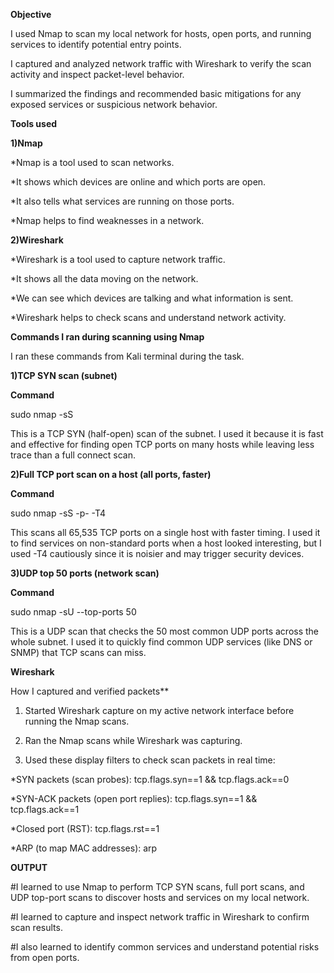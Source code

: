 **Objective**

I used Nmap to scan my local network for hosts, open ports, and running services to identify potential entry points.

I captured and analyzed network traffic with Wireshark to verify the scan activity and inspect packet-level behavior.

I summarized the findings and recommended basic mitigations for any exposed services or suspicious network behavior.


**Tools used**


**1)Nmap**

*Nmap is a tool used to scan networks. 

*It shows which devices are online and which ports are open. 

*It also tells what services are running on those ports. 

*Nmap helps to find weaknesses in a network. 



**2)Wireshark**


*Wireshark is a tool used to capture network traffic. 

*It shows all the data moving on the network.

*We can see which devices are talking and what information is sent.

*Wireshark helps to check scans and understand network activity. 



**Commands I ran during scanning using Nmap**

I ran these commands from Kali terminal during the task. 

**1)TCP SYN scan (subnet)**

**Command**

sudo nmap -sS <ip address>

This is a TCP SYN (half-open) scan of the subnet. I used it because it is fast and effective for finding open TCP ports on many hosts while leaving less trace than a full connect scan. 

**2)Full TCP port scan on a host (all ports, faster)**

**Command**

sudo nmap -sS -p- -T4 <ip address> 

This scans all 65,535 TCP ports on a single host with faster timing. I used it to find services on non-standard ports when a host looked interesting, but I used -T4 cautiously since it is noisier and may trigger security 
devices. 

**3)UDP top 50 ports (network scan)**
   
**Command**

sudo nmap -sU --top-ports 50 <ip address>  

This is a UDP scan that checks the 50 most common UDP ports across the whole subnet. I used it to quickly find common UDP services (like DNS or SNMP) that TCP scans can miss. 



**Wireshark**

How I captured and verified packets**


1. Started Wireshark capture on my active network interface before running the Nmap scans.
  
2. Ran the Nmap scans while Wireshark was capturing.
   
3. Used these display filters to check scan packets in real time:
   
  *SYN packets (scan probes): tcp.flags.syn==1 && tcp.flags.ack==0 

  *SYN-ACK packets (open port replies): tcp.flags.syn==1 && tcp.flags.ack==1 

  *Closed port (RST): tcp.flags.rst==1 

  *ARP (to map MAC addresses): arp 

  

**OUTPUT**


#I learned to use Nmap to perform TCP SYN scans, full port scans, and UDP top-port scans to discover hosts and services on my local network. 

#I learned to capture and inspect network traffic in Wireshark to confirm scan results. 

#I also learned to identify common services and understand potential risks from open ports.
